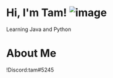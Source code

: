 # Hi, I'm Tam! ![image](https://user-images.githubusercontent.com/88804486/144916995-a42eec31-3832-44dd-887a-cd2f4cfe58db.png)
Learning Java and Python

# About Me
!Discord:tam#5245

